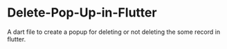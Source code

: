 # Delete-Pop-Up-in-Flutter
A dart file to create a popup for deleting or not deleting the some record in flutter.
